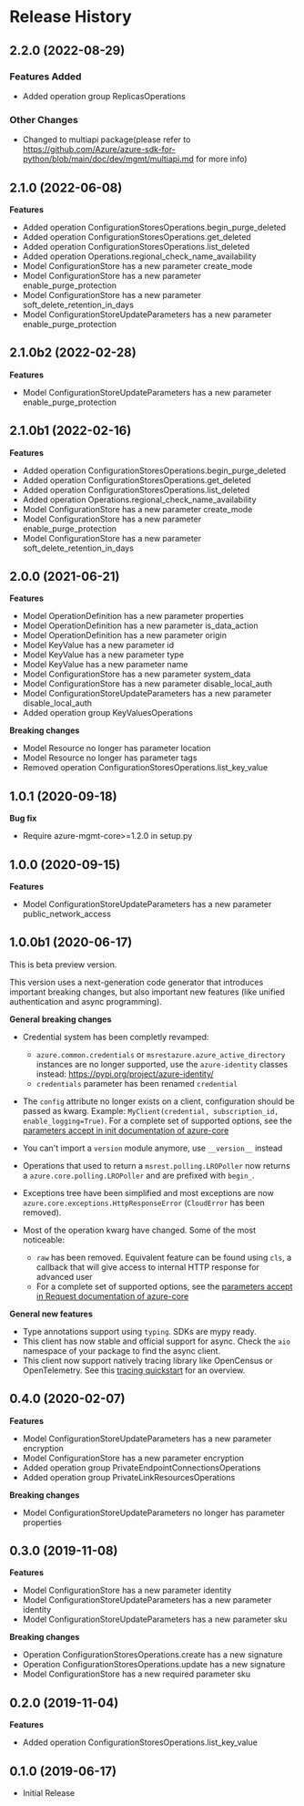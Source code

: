 # Release History

## 2.2.0 (2022-08-29)

### Features Added

  - Added operation group ReplicasOperations

### Other Changes

  - Changed to multiapi package(please refer to https://github.com/Azure/azure-sdk-for-python/blob/main/doc/dev/mgmt/multiapi.md for more info)

## 2.1.0 (2022-06-08)

**Features**

  - Added operation ConfigurationStoresOperations.begin_purge_deleted
  - Added operation ConfigurationStoresOperations.get_deleted
  - Added operation ConfigurationStoresOperations.list_deleted
  - Added operation Operations.regional_check_name_availability
  - Model ConfigurationStore has a new parameter create_mode
  - Model ConfigurationStore has a new parameter enable_purge_protection
  - Model ConfigurationStore has a new parameter soft_delete_retention_in_days
  - Model ConfigurationStoreUpdateParameters has a new parameter enable_purge_protection

## 2.1.0b2 (2022-02-28)

**Features**

  - Model ConfigurationStoreUpdateParameters has a new parameter enable_purge_protection

## 2.1.0b1 (2022-02-16)

**Features**

  - Added operation ConfigurationStoresOperations.begin_purge_deleted
  - Added operation ConfigurationStoresOperations.get_deleted
  - Added operation ConfigurationStoresOperations.list_deleted
  - Added operation Operations.regional_check_name_availability
  - Model ConfigurationStore has a new parameter create_mode
  - Model ConfigurationStore has a new parameter enable_purge_protection
  - Model ConfigurationStore has a new parameter soft_delete_retention_in_days

## 2.0.0 (2021-06-21)

**Features**

  - Model OperationDefinition has a new parameter properties
  - Model OperationDefinition has a new parameter is_data_action
  - Model OperationDefinition has a new parameter origin
  - Model KeyValue has a new parameter id
  - Model KeyValue has a new parameter type
  - Model KeyValue has a new parameter name
  - Model ConfigurationStore has a new parameter system_data
  - Model ConfigurationStore has a new parameter disable_local_auth
  - Model ConfigurationStoreUpdateParameters has a new parameter disable_local_auth
  - Added operation group KeyValuesOperations

**Breaking changes**

  - Model Resource no longer has parameter location
  - Model Resource no longer has parameter tags
  - Removed operation ConfigurationStoresOperations.list_key_value

## 1.0.1 (2020-09-18)

**Bug fix**

  - Require azure-mgmt-core>=1.2.0 in setup.py

## 1.0.0 (2020-09-15)

**Features**

  - Model ConfigurationStoreUpdateParameters has a new parameter public_network_access

## 1.0.0b1 (2020-06-17)

This is beta preview version.

This version uses a next-generation code generator that introduces important breaking changes, but also important new features (like unified authentication and async programming).

**General breaking changes**

- Credential system has been completly revamped:

  - `azure.common.credentials` or `msrestazure.azure_active_directory` instances are no longer supported, use the `azure-identity` classes instead: https://pypi.org/project/azure-identity/
  - `credentials` parameter has been renamed `credential`

- The `config` attribute no longer exists on a client, configuration should be passed as kwarg. Example: `MyClient(credential, subscription_id, enable_logging=True)`. For a complete set of
  supported options, see the [parameters accept in init documentation of azure-core](https://github.com/Azure/azure-sdk-for-python/blob/main/sdk/core/azure-core/CLIENT_LIBRARY_DEVELOPER.md#available-policies)
- You can't import a `version` module anymore, use `__version__` instead
- Operations that used to return a `msrest.polling.LROPoller` now returns a `azure.core.polling.LROPoller` and are prefixed with `begin_`.
- Exceptions tree have been simplified and most exceptions are now `azure.core.exceptions.HttpResponseError` (`CloudError` has been removed).
- Most of the operation kwarg have changed. Some of the most noticeable:

  - `raw` has been removed. Equivalent feature can be found using `cls`, a callback that will give access to internal HTTP response for advanced user
  - For a complete set of
  supported options, see the [parameters accept in Request documentation of azure-core](https://github.com/Azure/azure-sdk-for-python/blob/main/sdk/core/azure-core/CLIENT_LIBRARY_DEVELOPER.md#available-policies)

**General new features**

- Type annotations support using `typing`. SDKs are mypy ready.
- This client has now stable and official support for async. Check the `aio` namespace of your package to find the async client.
- This client now support natively tracing library like OpenCensus or OpenTelemetry. See this [tracing quickstart](https://github.com/Azure/azure-sdk-for-python/tree/main/sdk/core/azure-core-tracing-opentelemetry) for an overview.

## 0.4.0 (2020-02-07)

**Features**

- Model ConfigurationStoreUpdateParameters has a new parameter encryption
- Model ConfigurationStore has a new parameter encryption
- Added operation group PrivateEndpointConnectionsOperations
- Added operation group PrivateLinkResourcesOperations

**Breaking changes**

- Model ConfigurationStoreUpdateParameters no longer has parameter properties

## 0.3.0 (2019-11-08)

**Features**

  - Model ConfigurationStore has a new parameter identity
  - Model ConfigurationStoreUpdateParameters has a new parameter
    identity
  - Model ConfigurationStoreUpdateParameters has a new parameter sku

**Breaking changes**

  - Operation ConfigurationStoresOperations.create has a new signature
  - Operation ConfigurationStoresOperations.update has a new signature
  - Model ConfigurationStore has a new required parameter sku

## 0.2.0 (2019-11-04)

**Features**

  - Added operation ConfigurationStoresOperations.list_key_value

## 0.1.0 (2019-06-17)

  - Initial Release
